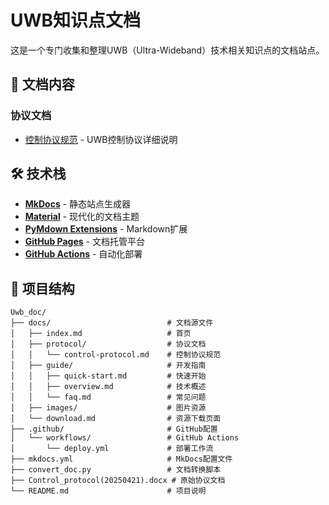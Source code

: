 # UWB知识点文档

这是一个专门收集和整理UWB（Ultra-Wideband）技术相关知识点的文档站点。
## 📖 文档内容

### 协议文档
- [控制协议规范](docs/protocol/control-protocol.md) - UWB控制协议详细说明

## 🛠️ 技术栈

- **[MkDocs](https://www.mkdocs.org/)** - 静态站点生成器
- **[Material](https://squidfunk.github.io/mkdocs-material/)** - 现代化的文档主题
- **[PyMdown Extensions](https://facelessuser.github.io/pymdown-extensions/)** - Markdown扩展
- **[GitHub Pages](https://pages.github.com/)** - 文档托管平台
- **[GitHub Actions](https://github.com/features/actions)** - 自动化部署

## 📁 项目结构

```
Uwb_doc/
├── docs/                          # 文档源文件
│   ├── index.md                   # 首页
│   ├── protocol/                  # 协议文档
│   │   └── control-protocol.md    # 控制协议规范
│   ├── guide/                     # 开发指南
│   │   ├── quick-start.md         # 快速开始
│   │   ├── overview.md            # 技术概述
│   │   └── faq.md                 # 常见问题
│   ├── images/                    # 图片资源
│   └── download.md                # 资源下载页面
├── .github/                       # GitHub配置
│   └── workflows/                 # GitHub Actions
│       └── deploy.yml             # 部署工作流
├── mkdocs.yml                     # MkDocs配置文件
├── convert_doc.py                 # 文档转换脚本
├── Control_protocol(20250421).docx # 原始协议文档
└── README.md                      # 项目说明
```